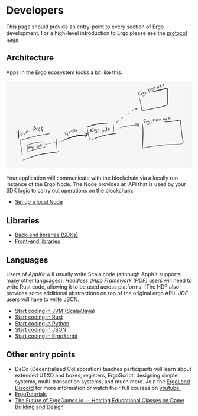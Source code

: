 # Developers

This page should provide an entry-point to every section of Ergo development. For a high-level introduction to Ergo please see the [protocol page](/dev/protocol)

## Architecture 

Apps in the Ergo ecosystem looks a bit like this. 

![](../assets/img/arch.png)

Your application will communicate with the blockchain via a locally run instance of the Ergo Node. The Node provides an API that is used by your SDK logic to carry out operations on the blockchain.

- [Set up a local Node](/node/)



## Libraries

- [Back-end libraries (SDKs)](stack/back-end)
- [Front-end libraries](stack/front-end/)

## Languages

Users of *AppKit* will usually write Scala code (although AppKit supports many other languages). *Headless dApp Framework (HDF)* users will need to write Rust code, allowing it to be used across platforms. (The HDF also provides some additional abstractions on top of the original ergo API). *JDE*  users will have to write JSON.

- [Start coding in JVM (Scala/Java)](/dev/stack/appkit/)
- [Start coding in Rust](/dev/Languages/rust)
- [Start coding in Python](/dev/Languages/python)
- [Start coding in JSON](/dev/stack/jde)
- [Start coding in ErgoScript](scs/ergoscript/)


## Other entry points

- DeCo (Decentralised Collaboration) teaches participants will learn about extended UTXO and boxes, registers, ErgoScript, designing simple systems, multi-transaction systems, and much more. Join the [ErgoLend Discord](https://discord.gg/NBJ68Fvr) for more information or watch their full courses on [youtube.](https://www.youtube.com/channel/UCyOIxD7YSHN5QwLIulOWrew)
- [ErgoTutorials](https://www.youtube.com/channel/UCyOIxD7YSHN5QwLIulOWrew)
- [The Future of ErgoGames.io — Hosting Educational Classes on Game Building and Design](https://medium.com/@lgmeister/the-future-of-ergogames-io-hosting-educational-classes-on-game-building-and-design-679afd2632d4)
